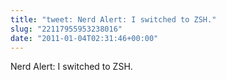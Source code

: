 ```yaml
---
title: "tweet: Nerd Alert: I switched to ZSH."
slug: "22117955953238016"
date: "2011-01-04T02:31:46+00:00"
---
```

Nerd Alert: I switched to ZSH.